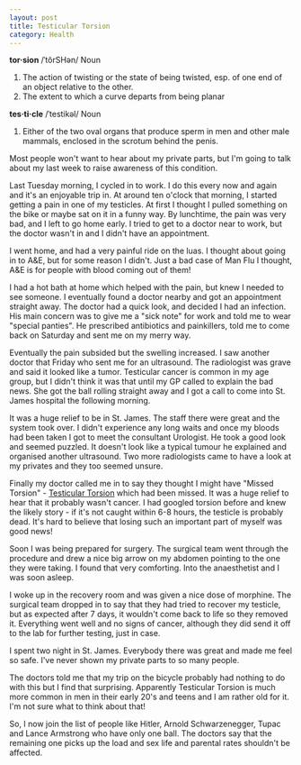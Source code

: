 ```yaml
---
layout: post
title: Testicular Torsion
category: Health
---
```


**tor·sion**  /ˈtôrSHən/
Noun
1.  The action of twisting or the state of being twisted, esp. of one end of an object relative to the other.
2.  The extent to which a curve departs from being planar

**tes·ti·cle** /ˈtestikəl/
Noun
1.  Either of the two oval organs that produce sperm in men and other male mammals, enclosed in the scrotum behind the penis.

Most people won't want to hear about my private parts, but I'm going to talk about my last week to raise awareness of this condition.

Last Tuesday morning, I cycled in to work. I do this every now and again and it's an enjoyable trip in. At around ten o'clock that morning, I started getting a pain in one of my testicles. At first I thought I pulled something on the bike or maybe sat on it in a funny way. By lunchtime, the pain was very bad, and I left to go home early. I tried to get to a doctor near to work, but the doctor wasn't in and I didn't have an appointment.

I went home, and had a very painful ride on the luas. I thought about going in to A&amp;E, but for some reason I didn't. Just a bad case of Man Flu I thought, A&amp;E is for people with blood coming out of them!

I had a hot bath at home which helped with the pain, but knew I needed to see someone. I eventually found a doctor nearby and got an appointment straight away. The doctor had a quick look, and decided I had an infection. His main concern was to give me a "sick note" for work and told me to wear "special panties". He prescribed antibiotics and painkillers, told me to come back on Saturday and sent me on my merry way.

Eventually the pain subsided but the swelling increased. I saw another doctor that Friday who sent me for an ultrasound. The radiologist was grave and said it looked like a tumor. Testicular cancer is common in my age group, but I didn't think it was that until my GP called to explain the bad news. She got the ball rolling straight away and I got a call to come into St. James hospital the following morning.

It was a huge relief to be in St. James. The staff there were great and the system took over. I didn't experience any long waits and once my bloods had been taken I got to meet the consultant Urologist. He took a good look and seemed puzzled. It doesn't look like a typical tumour he explained and organised another ultrasound. Two more radiologists came to have a look at my privates and they too seemed unsure.

Finally my doctor called me in to say they thought I might have "Missed Torsion" - [Testicular Torsion](http://en.wikipedia.org/wiki/Testicular_torsion) which had been missed. It was a huge relief to hear that it probably wasn't cancer. I had googled torsion before and knew the likely story - if it's not caught within 6-8 hours, the testicle is probably dead. It's hard to believe that losing such an important part of myself was good news!

Soon I was being prepared for surgery. The surgical team went through the procedure and drew a nice big arrow on my abdomen pointing to the one they were taking. I found that very comforting. Into the anaesthetist and I was soon asleep.

I woke up in the recovery room and was given a nice dose of morphine. The surgical team dropped in to say that they had tried to recover my testicle, but as expected after 7 days, it wouldn't come back to life so they removed it. Everything went well and no signs of cancer, although they did send it off to the lab for further testing, just in case.

I spent two night in St. James. Everybody there was great and made me feel so safe. I've never shown my private parts to so many people.

The doctors told me that my trip on the bicycle probably had nothing to do with this but I find that surprising. Apparently Testicular Torsion is much more common in men in their early 20's and teens and I am rather old for it. I'm not sure what to think about that!

So, I now join the list of people like Hitler, Arnold Schwarzenegger, Tupac and Lance Armstrong who have only one ball. The doctors say that the remaining one picks up the load and sex life and parental rates shouldn't be affected.